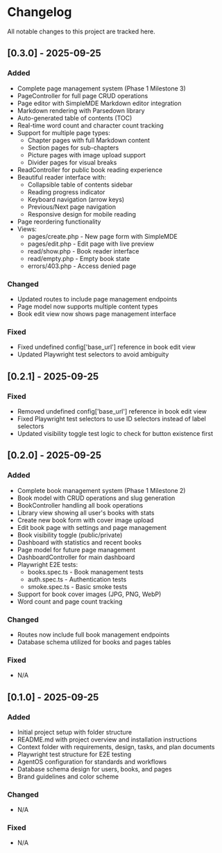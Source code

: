 # Changelog

All notable changes to this project are tracked here.

## [0.3.0] - 2025-09-25
### Added
- Complete page management system (Phase 1 Milestone 3)
- PageController for full page CRUD operations
- Page editor with SimpleMDE Markdown editor integration
- Markdown rendering with Parsedown library
- Auto-generated table of contents (TOC)
- Real-time word count and character count tracking
- Support for multiple page types:
  - Chapter pages with full Markdown content
  - Section pages for sub-chapters
  - Picture pages with image upload support
  - Divider pages for visual breaks
- ReadController for public book reading experience
- Beautiful reader interface with:
  - Collapsible table of contents sidebar
  - Reading progress indicator
  - Keyboard navigation (arrow keys)
  - Previous/Next page navigation
  - Responsive design for mobile reading
- Page reordering functionality
- Views:
  - pages/create.php - New page form with SimpleMDE
  - pages/edit.php - Edit page with live preview
  - read/show.php - Book reader interface
  - read/empty.php - Empty book state
  - errors/403.php - Access denied page

### Changed
- Updated routes to include page management endpoints
- Page model now supports multiple content types
- Book edit view now shows page management interface

### Fixed
- Fixed undefined config['base_url'] reference in book edit view
- Updated Playwright test selectors to avoid ambiguity

## [0.2.1] - 2025-09-25
### Fixed
- Removed undefined config['base_url'] reference in book edit view
- Fixed Playwright test selectors to use ID selectors instead of label selectors
- Updated visibility toggle test logic to check for button existence first

## [0.2.0] - 2025-09-25
### Added
- Complete book management system (Phase 1 Milestone 2)
- Book model with CRUD operations and slug generation
- BookController handling all book operations
- Library view showing all user's books with stats
- Create new book form with cover image upload
- Edit book page with settings and page management
- Book visibility toggle (public/private)
- Dashboard with statistics and recent books
- Page model for future page management
- DashboardController for main dashboard
- Playwright E2E tests:
  - books.spec.ts - Book management tests
  - auth.spec.ts - Authentication tests  
  - smoke.spec.ts - Basic smoke tests
- Support for book cover images (JPG, PNG, WebP)
- Word count and page count tracking

### Changed
- Routes now include full book management endpoints
- Database schema utilized for books and pages tables

### Fixed
- N/A

## [0.1.0] - 2025-09-25
### Added
- Initial project setup with folder structure
- README.md with project overview and installation instructions
- Context folder with requirements, design, tasks, and plan documents
- Playwright test structure for E2E testing
- AgentOS configuration for standards and workflows
- Database schema design for users, books, and pages
- Brand guidelines and color scheme

### Changed
- N/A

### Fixed
- N/A